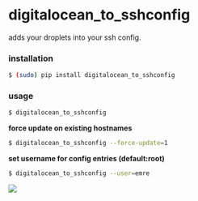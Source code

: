 digitalocean_to_sshconfig
=========================

adds your droplets into your ssh config.

### installation

```bash
$ (sudo) pip install digitalocean_to_sshconfig
```

### usage
```bash
$ digitalocean_to_sshconfig
```

**force update on existing hostnames**

```bash
$ digitalocean_to_sshconfig --force-update=1
```

**set username for config entries (default:root)**
```bash
$ digitalocean_to_sshconfig --user=emre
```

<img src="http://i.imgur.com/UB9qWU7.gif">


